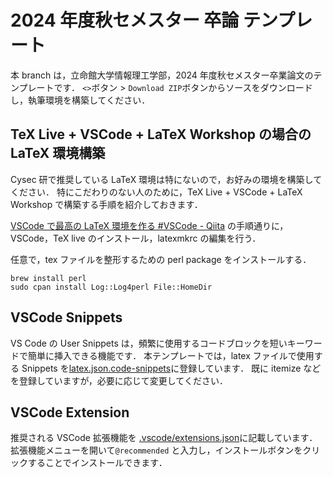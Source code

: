 # 2024 年度秋セメスター 卒論 テンプレート

本 branch は，立命館大学情報理工学部，2024 年度秋セメスター卒業論文のテンプレートです．
`<>`ボタン > `Download ZIP`ボタンからソースをダウンロードし，執筆環境を構築してください．

## TeX Live + VSCode + LaTeX Workshop の場合の LaTeX 環境構築

Cysec 研で推奨している LaTeX 環境は特にないので，お好みの環境を構築してください．
特にこだわりのない人のために，TeX Live + VSCode + LaTeX Workshop で構築する手順を紹介しておきます．

[VSCode で最高の LaTeX 環境を作る #VSCode - Qiita](https://qiita.com/rainbartown/items/d7718f12d71e688f3573#%E5%BF%85%E8%A6%81%E3%81%AA%E3%83%84%E3%83%BC%E3%83%AB%E3%81%AE%E3%82%A4%E3%83%B3%E3%82%B9%E3%83%88%E3%83%BC%E3%83%AB)
の手順通りに，VSCode，TeX live のインストール，latexmkrc の編集を行う．

任意で，tex ファイルを整形するための perl package をインストールする．

```
brew install perl
sudo cpan install Log::Log4perl File::HomeDir
```

## VSCode Snippets

VS Code の User Snippets は，頻繁に使用するコードブロックを短いキーワードで簡単に挿入できる機能です．
本テンプレートでは，latex ファイルで使用する Snippets を[latex.json.code-snippets](./.vscode/latex.json.code-snippets)に登録しています．
既に itemize などを登録していますが，必要に応じて変更してください．

## VSCode Extension

推奨される VSCode 拡張機能を [.vscode/extensions.json](./.vscode/extensions.json)に記載しています．
拡張機能メニューを開いて`@recommended` と入力し，インストールボタンをクリックすることでインストールできます．
